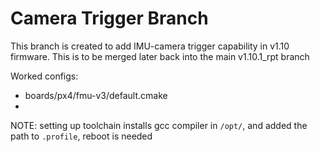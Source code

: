 # Camera Trigger Branch

This branch is created to add IMU-camera trigger capability in v1.10 firmware. This is to be merged later back into the main v1.10.1_rpt branch

Worked configs:
- boards/px4/fmu-v3/default.cmake
-

NOTE: setting up toolchain installs gcc compiler in `/opt/`, and added the path to `.profile`, reboot is needed
